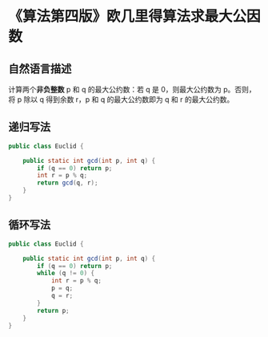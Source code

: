 # 《算法第四版》欧几里得算法求最大公因数


## 自然语言描述

计算两个**非负整数** p 和 q 的最大公约数：若 q 是 0，则最大公约数为 p。否则，将 p 除以 q 得到余数 r，p 和 q 的最大公约数即为 q 和 r 的最大公约数。

## 递归写法

``` Java
public class Euclid {

    public static int gcd(int p, int q) {
        if (q == 0) return p;
        int r = p % q;
        return gcd(q, r);
    }
}
```

## 循环写法

``` Java
public class Euclid {

    public static int gcd(int p, int q) {
        if (q == 0) return p;
        while (q != 0) {
            int r = p % q;
            p = q;
            q = r;
        }
        return p;
    }
}
```

